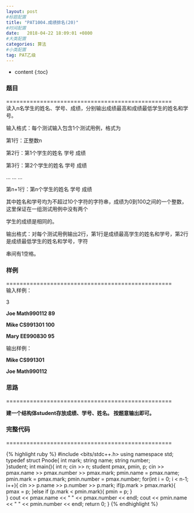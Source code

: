 ```yaml
---
layout: post
#标题配置
title: "PAT1004.成绩排名(20)"
#时间配置
date:   2018-04-22 18:09:01 +0800
#大类配置
categories: 算法
#小类配置
tag: PAT乙级
---
```


* content
{:toc}
 

### 题目

=================================================  
读入n名学生的姓名、学号、成绩，分别输出成绩最高和成绩最低学生的姓名和学号。  

输入格式：每个测试输入包含1个测试用例，格式为  

  第1行：正整数n  

  第2行：第1个学生的姓名 学号 成绩  

  第3行：第2个学生的姓名 学号 成绩  

  ... ... ...  

  第n+1行：第n个学生的姓名 学号 成绩  

其中姓名和学号均为不超过10个字符的字符串，成绩为0到100之间的一个整数，这里保证在一组测试用例中没有两个  

学生的成绩是相同的。  

输出格式：对每个测试用例输出2行，第1行是成绩最高学生的姓名和学号，第2行是成绩最低学生的姓名和学号，字符  

串间有1空格。  


### 样例  


=================================================  
输入样例：  

3  

**Joe Math990112 89**  

**Mike CS991301 100**  

**Mary EE990830 95**  
  




输出样例：  

**Mike CS991301**  

**Joe Math990112**  

  

### 思路

=================================================  

 **建一个结构体student存放成绩、学号、姓名。
 按题意输出即可。**

### 完整代码

=================================================  
  

  {% highlight ruby %}
#include <bits/stdc++.h>
using namespace std;
typedef struct Pnode{
	int mark;
	string name;
	string number;	
}student;
int main(){
	int n;
	cin >> n;
	student pmax, pmin, p;
	cin >> pmax.name >> pmax.number >> pmax.mark;
	pmin.name = pmax.name;
	pmin.mark = pmax.mark;
	pmin.number = pmax.number;
	for(int i = 0; i < n-1; i++){
		cin >> p.name >> p.number >> p.mark;
		if(p.mark > pmax.mark){
			pmax = p;
		}else if (p.mark < pmin.mark){
			pmin = p;
		}	
	}
	cout << pmax.name << " " << pmax.number <<  endl;
	cout << pmin.name << " " << pmin.number <<  endl;
	return 0;
} 
{% endhighlight %}  
